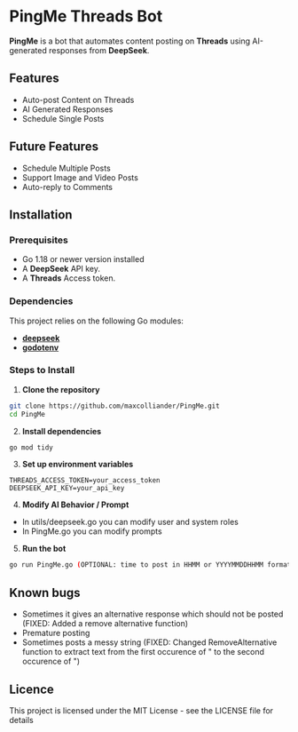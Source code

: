 # PingMe Threads Bot 

**PingMe** is a bot that automates content posting on **Threads** using AI-generated responses from **DeepSeek**. 

## Features
- Auto-post Content on Threads
- AI Generated Responses
- Schedule Single Posts

## Future Features
- Schedule Multiple Posts
- Support Image and Video Posts
- Auto-reply to Comments

## Installation
### Prerequisites
- Go 1.18 or newer version installed
- A **DeepSeek** API key.
- A **Threads** Access token.
### Dependencies
This project relies on the following Go modules:
- **[deepseek](https://github.com/go-deepseek/deepseek)**
- **[godotenv](https://github.com/joho/godotenv)**

### Steps to Install
1. **Clone the repository**
```sh
git clone https://github.com/maxcolliander/PingMe.git 
cd PingMe
```
2. **Install dependencies**
```sh
go mod tidy
```
3. **Set up environment variables**
```env
THREADS_ACCESS_TOKEN=your_access_token
DEEPSEEK_API_KEY=your_api_key
```
4. **Modify AI Behavior / Prompt**
- In utils/deepseek.go you can modify user and system roles
- In PingMe.go you can modify prompts

5. **Run the bot**
```sh
go run PingMe.go (OPTIONAL: time to post in HHMM or YYYYMMDDHHMM format)
```

## Known bugs
- Sometimes it gives an alternative response which should not be posted (FIXED: Added a remove alternative function)
- Premature posting
- Sometimes posts a messy string (FIXED: Changed RemoveAlternative function to extract text from the first occurence of " to the second occurence of ")

## Licence
This project is licensed under the MIT License - see the LICENSE file for details
